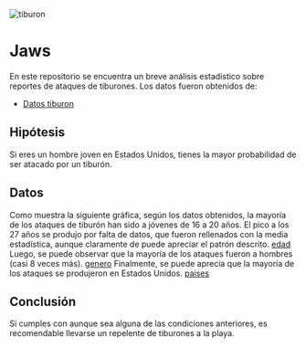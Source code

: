 ![tiburon](https://github.com/SweetBabyJezuz/Jaws/blob/master/src/jaws.jpg)
# Jaws
En este repositorio se encuentra un breve análisis estadístico sobre reportes de ataques de tiburones. Los datos fueron obtenidos de:
* [Datos tiburon](https://www.kaggle.com/teajay/global-shark-attacks)
## Hipótesis
 Si eres un hombre joven en Estados Unidos, tienes la mayor probabilidad de ser atacado por un tiburón.
## Datos
 Como muestra la siguiente gráfica, según los datos obtenidos, la mayoría de los ataques de tiburón han sido a jóvenes de 16 a 20 años. El pico a los 27 años se produjo por falta de datos, que fueron rellenados con la media estadística, aunque claramente de puede apreciar el patrón descrito.
 [edad](https://github.com/SweetBabyJezuz/Jaws/blob/master/img/edad.jpg)
 Luego, se puede observar que la mayoría de los ataques fueron a hombres (casi 8 veces más).
 [genero](https://github.com/SweetBabyJezuz/Jaws/blob/master/img/genero.jpg)
 Finalmente, se puede aprecia que la mayoría de los ataques se produjeron en Estados Unidos.
 [paises](https://github.com/SweetBabyJezuz/Jaws/blob/master/img/paises.jpg)
## Conclusión
 Si cumples con aunque sea alguna de las condiciones anteriores, es recomendable llevarse un repelente de tiburones a la playa.